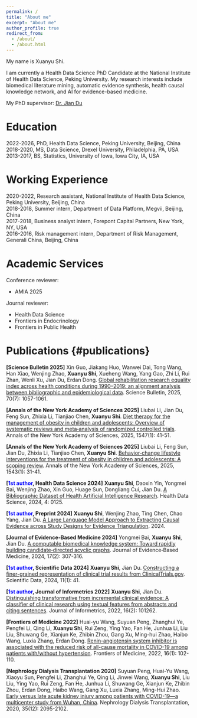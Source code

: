 ```yaml
---
permalink: /
title: "About me"
excerpt: "About me"
author_profile: true
redirect_from: 
  - /about/
  - /about.html
---
```


My name is Xuanyu Shi.

I am currently a Health Data Science PhD Candidate at the National Institute of Health Data Science, Peking University. My research interests include biomedical literature mining, automatic evidence synthesis, health causal knowledge network, and AI for evidence-based medicine.

My PhD supervisor: [Dr. Jian Du](https://www.nihds.pku.edu.cn/en/info/1027/1024.htm)

Education
======

2022-2026, PhD, Health Data Science, Peking University, Beijing, China \
2018-2020, MS, Data Science, Drexel University, Philadelphia, PA, USA \
2013-2017, BS, Statistics, University of Iowa, Iowa City, IA, USA

Working Experience
======

2020-2022, Research assistant, National Institute of Health Data Science, Peking University, Beijing, China \
2018-2018, Summer intern, Department of Data Platform, Megvii, Beijing, China \
2017-2018, Business analyst intern, Forepont Capital Partners, New York, NY, USA \
2016-2016, Risk management intern, Department of Risk Management, Generali China, Beijing, China

Academic Services
======

Conference reviewer:
- AMIA 2025

Journal reviewer:
- Health Data Science
- Frontiers in Endocrinology
- Frontiers in Public Health

Publications {#publications}
======

**[Science Bulletin 2025]** Xin Guo, Jiakang Huo, Wanwei Dai, Tong Wang, Han Xiao, Wenjing Zhao, **Xuanyu Shi**, Xueheng Wang, Yang Gao, Zhi Li, Rui Zhan, Wenli Xu, Jian Du, Erdan Dong. [Global rehabilitation research equality index across health conditions during 1990–2019: an alignment analysis between bibliographic and epidemiological data](https://www.sciencedirect.com/science/article/pii/S2095927325001744). Science Bulletin, 2025, 70(7): 1057-1061.

**[Annals of the New York Academy of Sciences 2025]** Liubai Li, Jian Du, Feng Sun, Zhixia Li, Tianjiao Chen, **Xuanyu Shi**. [Diet therapy for the management of obesity in children and adolescents: Overview of systematic reviews and meta‐analysis of randomized controlled trials](https://nyaspubs.onlinelibrary.wiley.com/doi/abs/10.1111/nyas.15307). Annals of the New York Academy of Sciences, 2025, 1547(1): 41-51.

**[Annals of the New York Academy of Sciences 2025]** Liubai Li, Feng Sun, Jian Du, Zhixia Li, Tianjiao Chen, **Xuanyu Shi**. [Behavior‐change lifestyle interventions for the treatment of obesity in children and adolescents: A scoping review](https://nyaspubs.onlinelibrary.wiley.com/doi/full/10.1111/nyas.15278). Annals of the New York Academy of Sciences, 2025, 1543(1): 31-41.

**[<span style="color: blue; font-weight: bold;">1st author</span>, Health Data Science 2024]** **Xuanyu Shi**, Daoxin Yin, Yongmei Bai, Wenjing Zhao, Xin Guo, Huage Sun, Dongliang Cui, Jian Du. [A Bibliographic Dataset of Health Artificial Intelligence Research](https://spj.science.org/doi/full/10.34133/hds.0125). Health Data Science, 2024, 4: 0125.

**[<span style="color: blue; font-weight: bold;">1st author</span>, Preprint 2024]** **Xuanyu Shi**, Wenjing Zhao, Ting Chen, Chao Yang, Jian Du. [A Large Language Model Approach to Extracting Causal Evidence across Study Designs for Evidence Triangulation](https://www.medrxiv.org/content/10.1101/2024.03.18.24304457v3). 2024.

**[Journal of Evidence‐Based Medicine 2024]** Yongmei Bai, **Xuanyu Shi**, Jian Du. [A computable biomedical knowledge system: Toward rapidly building candidate‐directed acyclic graphs](https://onlinelibrary.wiley.com/doi/abs/10.1111/jebm.12602). Journal of Evidence‐Based Medicine, 2024, 17(2): 307-316.

**[<span style="color: blue; font-weight: bold;">1st author</span>, Scientific Data 2024]** **Xuanyu Shi**, Jian Du. [Constructing a finer-grained representation of clinical trial results from ClinicalTrials.gov](https://www.nature.com/articles/s41597-023-02869-7). Scientific Data, 2024, 11(1): 41.

**[<span style="color: blue; font-weight: bold;">1st author</span>, Journal of Informetrics 2022]** **Xuanyu Shi**, Jian Du. [Distinguishing transformative from incremental clinical evidence: A classifier of clinical research using textual features from abstracts and citing sentences](https://www.sciencedirect.com/science/article/pii/S1751157722000141). Journal of Informetrics, 2022, 16(2): 101262.

**[Frontiers of Medicine 2022]** Huai-yu Wang, Suyuan Peng, Zhanghui Ye, Pengfei Li, Qing Li, **Xuanyu Shi**, Rui Zeng, Ying Yao, Fan He, Junhua Li, Liu Liu, Shuwang Ge, Xianjun Ke, Zhibin Zhou, Gang Xu, Ming-hui Zhao, Haibo Wang, Luxia Zhang, Erdan Dong. [Renin-angiotensin system inhibitor is associated with the reduced risk of all-cause mortality in COVID-19 among patients with/without hypertension](https://link.springer.com/article/10.1007/s11684-021-0850-9). Frontiers of Medicine, 2022, 16(1): 102-110.

**[Nephrology Dialysis Transplantation 2020]** Suyuan Peng, Huai-Yu Wang, Xiaoyu Sun, Pengfei Li, Zhanghui Ye, Qing Li, Jinwei Wang, **Xuanyu Shi**, Liu Liu, Ying Yao, Rui Zeng, Fan He, Junhua Li, Shuwang Ge, Xianjun Ke, Zhibin Zhou, Erdan Dong, Haibo Wang, Gang Xu, Luxia Zhang, Ming-Hui Zhao. [Early versus late acute kidney injury among patients with COVID-19—a multicenter study from Wuhan, China](https://academic.oup.com/ndt/article-abstract/35/12/2095/6020340). Nephrology Dialysis Transplantation, 2020, 35(12): 2095-2102.
